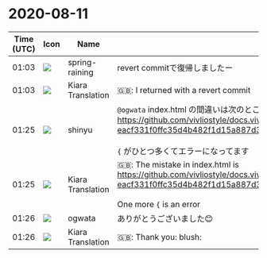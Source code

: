 # 2020-08-11

|Time (UTC)|Icon|Name|Message|
|---|---|---|---|
|01:03|![](https://secure.gravatar.com/avatar/1ac180f0868137292905c311b5fff781.jpg?s=72&d=https%3A%2F%2Fa.slack-edge.com%2Fdf10d%2Fimg%2Favatars%2Fava_0021-72.png)|spring-raining|revert commitで復帰しましたー|
|01:03|![](https://avatars.slack-edge.com/2019-08-21/732685848020_f3f20736795184660348_72.png)|Kiara Translation|🇬🇧: I returned with a revert commit|
|01:25|![](https://avatars.slack-edge.com/2018-04-27/354445776386_e258f5ed5ba887b08668_72.jpg)|shinyu|`@ogwata` index.html の間違いは次のところですね<br><https://github.com/vivliostyle/docs.vivliostyle.org/commit/08271eff02f03ba35c45e840bdd62ac8094acff8#diff-eacf331f0ffc35d4b482f1d15a887d3bR57><br><br>`{` がひとつ多くてエラーになってます|
|01:25|![](https://avatars.slack-edge.com/2019-08-21/732685848020_f3f20736795184660348_72.png)|Kiara Translation|🇬🇧:  The mistake in index.html is<br><https://github.com/vivliostyle/docs.vivliostyle.org/commit/08271eff02f03ba35c45e840bdd62ac8094acff8#diff-eacf331f0ffc35d4b482f1d15a887d3bR57><br><br>One more `{` is an error|
|01:26|![](https://avatars.slack-edge.com/2019-11-22/845042642576_070441337abaca9fb7b3_72.png)|ogwata|ありがとうございました😊|
|01:26|![](https://avatars.slack-edge.com/2019-08-21/732685848020_f3f20736795184660348_72.png)|Kiara Translation|🇬🇧: Thank you: blush:|
